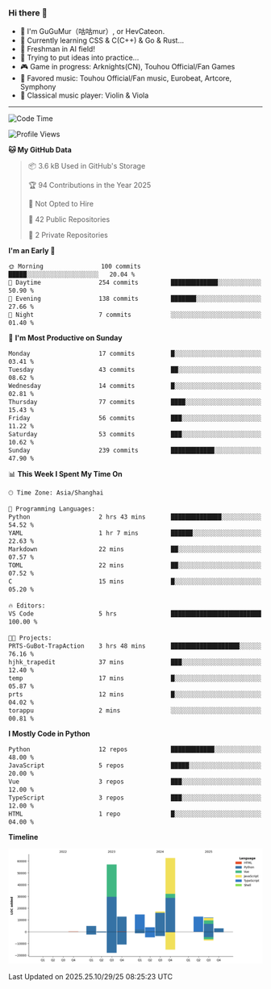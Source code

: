 ### Hi there 👋

- 🧐 I'm GuGuMur（咕咕mur）, or HevCateon.
- 🌱 Currently learning CSS & C(C++) & Go & Rust...
- 🤖 Freshman in AI field!
- 🤔 Trying to put ideas into practice...
- 🎮 Game in progress: Arknights(CN), Touhou Official/Fan Games
- 🎵 Favored music: Touhou Official/Fan music, Eurobeat, Artcore, Symphony
- 🎻 Classical music player: Violin & Viola

----
<!--START_SECTION:waka-->
![Code Time](http://img.shields.io/badge/Code%20Time-104%20hrs%206%20mins-blue)

![Profile Views](http://img.shields.io/badge/Profile%20Views-19-blue)

**🐱 My GitHub Data** 

> 📦 3.6 kB Used in GitHub's Storage 
 > 
> 🏆 94 Contributions in the Year 2025
 > 
> 🚫 Not Opted to Hire
 > 
> 📜 42 Public Repositories 
 > 
> 🔑 2 Private Repositories 
 > 
**I'm an Early 🐤** 

```text
🌞 Morning                100 commits         █████░░░░░░░░░░░░░░░░░░░░   20.04 % 
🌆 Daytime                254 commits         █████████████░░░░░░░░░░░░   50.90 % 
🌃 Evening                138 commits         ███████░░░░░░░░░░░░░░░░░░   27.66 % 
🌙 Night                  7 commits           ░░░░░░░░░░░░░░░░░░░░░░░░░   01.40 % 
```
📅 **I'm Most Productive on Sunday** 

```text
Monday                   17 commits          █░░░░░░░░░░░░░░░░░░░░░░░░   03.41 % 
Tuesday                  43 commits          ██░░░░░░░░░░░░░░░░░░░░░░░   08.62 % 
Wednesday                14 commits          █░░░░░░░░░░░░░░░░░░░░░░░░   02.81 % 
Thursday                 77 commits          ████░░░░░░░░░░░░░░░░░░░░░   15.43 % 
Friday                   56 commits          ███░░░░░░░░░░░░░░░░░░░░░░   11.22 % 
Saturday                 53 commits          ███░░░░░░░░░░░░░░░░░░░░░░   10.62 % 
Sunday                   239 commits         ████████████░░░░░░░░░░░░░   47.90 % 
```


📊 **This Week I Spent My Time On** 

```text
🕑︎ Time Zone: Asia/Shanghai

💬 Programming Languages: 
Python                   2 hrs 43 mins       ██████████████░░░░░░░░░░░   54.52 % 
YAML                     1 hr 7 mins         ██████░░░░░░░░░░░░░░░░░░░   22.63 % 
Markdown                 22 mins             ██░░░░░░░░░░░░░░░░░░░░░░░   07.57 % 
TOML                     22 mins             ██░░░░░░░░░░░░░░░░░░░░░░░   07.52 % 
C                        15 mins             █░░░░░░░░░░░░░░░░░░░░░░░░   05.20 % 

🔥 Editors: 
VS Code                  5 hrs               █████████████████████████   100.00 % 

🐱‍💻 Projects: 
PRTS-GuBot-TrapAction    3 hrs 48 mins       ███████████████████░░░░░░   76.16 % 
hjhk_trapedit            37 mins             ███░░░░░░░░░░░░░░░░░░░░░░   12.40 % 
temp                     17 mins             █░░░░░░░░░░░░░░░░░░░░░░░░   05.87 % 
prts                     12 mins             █░░░░░░░░░░░░░░░░░░░░░░░░   04.02 % 
torappu                  2 mins              ░░░░░░░░░░░░░░░░░░░░░░░░░   00.81 % 
```

**I Mostly Code in Python** 

```text
Python                   12 repos            ████████████░░░░░░░░░░░░░   48.00 % 
JavaScript               5 repos             █████░░░░░░░░░░░░░░░░░░░░   20.00 % 
Vue                      3 repos             ███░░░░░░░░░░░░░░░░░░░░░░   12.00 % 
TypeScript               3 repos             ███░░░░░░░░░░░░░░░░░░░░░░   12.00 % 
HTML                     1 repo              █░░░░░░░░░░░░░░░░░░░░░░░░   04.00 % 
```



**Timeline**

![Lines of Code chart](https://raw.githubusercontent.com/GuGuMur/GuGuMur/main/assets/bar_graph.png)


 Last Updated on 2025.25.10/29/25 08:25:23 UTC
<!--END_SECTION:waka-->

<!-- ![Metrics](https://metrics.lecoq.io/GuGuMur?template=classic&config.timezone=Asia%2FShanghai) -->
